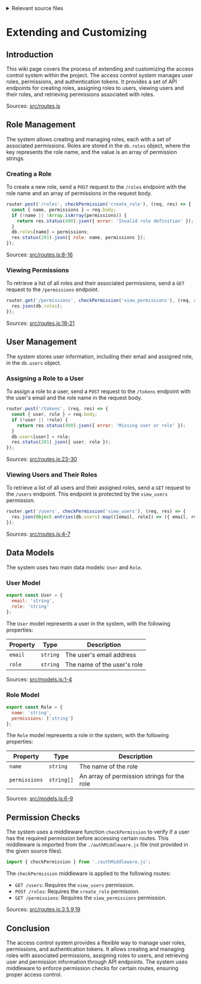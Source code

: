 <details>
<summary>Relevant source files</summary>

The following files were used as context for generating this wiki page:

- [src/models.js](https://github.com/aanickode/access-control-service/blob/main/src/models.js)
- [src/routes.js](https://github.com/aanickode/access-control-service/blob/main/src/routes.js)
</details>

# Extending and Customizing

## Introduction

This wiki page covers the process of extending and customizing the access control system within the project. The access control system manages user roles, permissions, and authentication tokens. It provides a set of API endpoints for creating roles, assigning roles to users, viewing users and their roles, and retrieving permissions associated with roles.

Sources: [src/routes.js]()

## Role Management

The system allows creating and managing roles, each with a set of associated permissions. Roles are stored in the `db.roles` object, where the key represents the role name, and the value is an array of permission strings.

### Creating a Role

To create a new role, send a `POST` request to the `/roles` endpoint with the role name and an array of permissions in the request body.

```javascript
router.post('/roles', checkPermission('create_role'), (req, res) => {
  const { name, permissions } = req.body;
  if (!name || !Array.isArray(permissions)) {
    return res.status(400).json({ error: 'Invalid role definition' });
  }
  db.roles[name] = permissions;
  res.status(201).json({ role: name, permissions });
});
```

Sources: [src/routes.js:8-16]()

### Viewing Permissions

To retrieve a list of all roles and their associated permissions, send a `GET` request to the `/permissions` endpoint.

```javascript
router.get('/permissions', checkPermission('view_permissions'), (req, res) => {
  res.json(db.roles);
});
```

Sources: [src/routes.js:18-21]()

## User Management

The system stores user information, including their email and assigned role, in the `db.users` object.

### Assigning a Role to a User

To assign a role to a user, send a `POST` request to the `/tokens` endpoint with the user's email and the role name in the request body.

```javascript
router.post('/tokens', (req, res) => {
  const { user, role } = req.body;
  if (!user || !role) {
    return res.status(400).json({ error: 'Missing user or role' });
  }
  db.users[user] = role;
  res.status(201).json({ user, role });
});
```

Sources: [src/routes.js:23-30]()

### Viewing Users and Their Roles

To retrieve a list of all users and their assigned roles, send a `GET` request to the `/users` endpoint. This endpoint is protected by the `view_users` permission.

```javascript
router.get('/users', checkPermission('view_users'), (req, res) => {
  res.json(Object.entries(db.users).map(([email, role]) => ({ email, role })));
});
```

Sources: [src/routes.js:4-7]()

## Data Models

The system uses two main data models: `User` and `Role`.

### User Model

```javascript
export const User = {
  email: 'string',
  role: 'string'
};
```

The `User` model represents a user in the system, with the following properties:

| Property | Type     | Description                  |
|----------|----------|------------------------------|
| `email`  | `string` | The user's email address     |
| `role`   | `string` | The name of the user's role  |

Sources: [src/models.js:1-4]()

### Role Model

```javascript
export const Role = {
  name: 'string',
  permissions: ['string']
};
```

The `Role` model represents a role in the system, with the following properties:

| Property      | Type       | Description                                |
|----------------|------------|-------------------------------------------|
| `name`         | `string`   | The name of the role                      |
| `permissions`  | `string[]` | An array of permission strings for the role |

Sources: [src/models.js:6-9]()

## Permission Checks

The system uses a middleware function `checkPermission` to verify if a user has the required permission before accessing certain routes. This middleware is imported from the `./authMiddleware.js` file (not provided in the given source files).

```javascript
import { checkPermission } from './authMiddleware.js';
```

The `checkPermission` middleware is applied to the following routes:

- `GET /users`: Requires the `view_users` permission.
- `POST /roles`: Requires the `create_role` permission.
- `GET /permissions`: Requires the `view_permissions` permission.

Sources: [src/routes.js:3,5,9,19]()

## Conclusion

The access control system provides a flexible way to manage user roles, permissions, and authentication tokens. It allows creating and managing roles with associated permissions, assigning roles to users, and retrieving user and permission information through API endpoints. The system uses middleware to enforce permission checks for certain routes, ensuring proper access control.